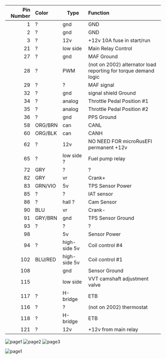 | Pin Number | Color     | Type | Function                                     |
| ----------:|:-------- | ------- |:---------------------------------------------------- |
| 1   | ?       | gnd             | GND |
| 2   | ?       | gnd             | GND  |
| 3   | ?       | 12v             | +12v 10A fuse in start/run |
| 21  | ?       | low side        | Main Relay Control |
| 27  | ?       | gnd             | MAF Ground       |
| 28  | ?       | PWM             | (not on 2002) alternator load reporting for torque demand logic   |
| 29  | ?       |                ?| MAF signal      |
| 32  | ?       | gnd             | signal shield Ground       |
| 34  | ?       | analog          | Throttle Pedal Position #1 |
| 35  | ?       | analog          | Throttle Pedal Position #2 |
| 36  | ?       | gnd             | PPS Ground       |
| 58  | ORG/BRN | can             | CANL                |
| 60  | ORG/BLK | can             | CANH                  |
| 62  | ?       | 12v             | NO NEED FOR microRusEFI permanent +12v |
| 65  | ?       | low side       ?| Fuel pump relay  |
| 72  | GRY     |                ?| ?                |
| 82  | GRY     | vr              | Crank+ |
| 83  | GRN/VIO | 5v              | TPS Sensor Power     |
| 85  | ?       |                ?| IAT sensor       |
| 86  | ?       | hall           ?| Cam Sensor       |
| 90  | BLU     | vr              | Crank-           |
| 91  | GRY/BRN | gnd             | TPS Sensor Ground    |
| 93  | ?       |                ?| ?                |
| 98  |         | 5v              | Sensor Power     |
| 94  | ?       | high-side 5v    | Coil control #4  |
| 102 | BLU/RED | high-side 5v    | Coil control #1  |
| 108 |         | gnd             | Sensor Ground    |
| 115 |         | low side        | VVT camshaft adjustment valve   |
| 117 | ?       | H-bridge        | ETB              |
| 116 | ?       |                ?| (not on 2002) thermostat                |
| 118 | ?       | H-bridge        | ETB              |
| 121 | ?       | 12v             | +12v  from main relay |

![page1](OEM-Docs/VAG/2002_Passat/2002_passat_part1.png)
![page2](OEM-Docs/VAG/2002_Passat/2002_passat_part2.png)
![page3](OEM-Docs/VAG/2002_Passat/2002_passat_part3.png)

![page1](OEM-Docs/VAG/2002_Passat/2002_passat_ecu_wiring.png)
